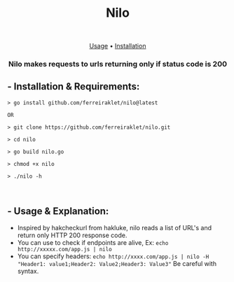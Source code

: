<h1 align="center">Nilo</h1> <br>

<p align="center">
  <a href="#--usage--explanation">Usage</a> •
  <a href="#--installation--requirements">Installation</a>
</p>

<h3 align="center">Nilo makes requests to urls returning only if status code is 200</h3>

## - Installation & Requirements:
```
> go install github.com/ferreiraklet/nilo@latest

OR

> git clone https://github.com/ferreiraklet/nilo.git

> cd nilo

> go build nilo.go

> chmod +x nilo

> ./nilo -h
```
<br>


## - Usage & Explanation:
* Inspired by hakcheckurl from hakluke, nilo reads a list of URL's and return only HTTP 200 response code.
* You can use to check if endpoints are alive, Ex: `echo http://xxxxx.com/app.js | nilo`
* You can specify headers: `echo http://xxxx.com/app.js | nilo -H "Header1: value1;Header2: Value2;Header3: Value3"` Be careful with syntax.

